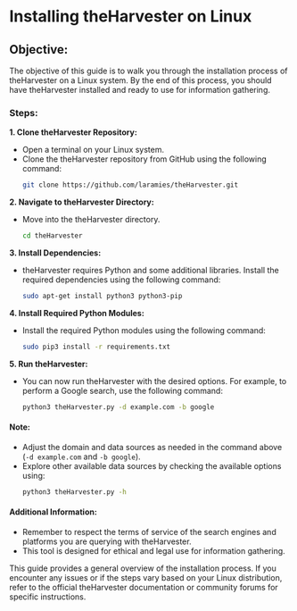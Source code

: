 # Installing theHarvester on Linux

## Objective:

The objective of this guide is to walk you through the installation process of theHarvester on a Linux system. By the end of this process, you should have theHarvester installed and ready to use for information gathering.

### Steps:

**1. Clone theHarvester Repository:**
   - Open a terminal on your Linux system.
   - Clone the theHarvester repository from GitHub using the following command:
     ```bash
     git clone https://github.com/laramies/theHarvester.git
     ```

**2. Navigate to theHarvester Directory:**
   - Move into the theHarvester directory.
     ```bash
     cd theHarvester
     ```

**3. Install Dependencies:**
   - theHarvester requires Python and some additional libraries. Install the required dependencies using the following command:
     ```bash
     sudo apt-get install python3 python3-pip
     ```

**4. Install Required Python Modules:**
   - Install the required Python modules using the following command:
     ```bash
     sudo pip3 install -r requirements.txt
     ```

**5. Run theHarvester:**
   - You can now run theHarvester with the desired options. For example, to perform a Google search, use the following command:
     ```bash
     python3 theHarvester.py -d example.com -b google
     ```

#### Note:

- Adjust the domain and data sources as needed in the command above (`-d example.com` and `-b google`).
- Explore other available data sources by checking the available options using:
  ```bash
  python3 theHarvester.py -h
  ```

#### Additional Information:

- Remember to respect the terms of service of the search engines and platforms you are querying with theHarvester.
- This tool is designed for ethical and legal use for information gathering.

This guide provides a general overview of the installation process. If you encounter any issues or if the steps vary based on your Linux distribution, refer to the official theHarvester documentation or community forums for specific instructions.
